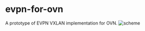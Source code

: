 # evpn-for-ovn
A prototype of EVPN VXLAN implementation for OVN.
![scheme](https://user-images.githubusercontent.com/30826451/45430501-1f454c00-b6ae-11e8-9b13-30a677232209.jpg)

